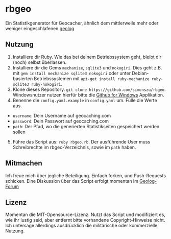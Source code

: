 rbgeo
=====

Ein Statistikgenerator für Geocacher, ähnlich dem mittlerweile mehr oder weniger eingeschlafenen [geolog](http://geolog.sourceforge.net/geolog_de.html)

Nutzung
-------
1. Installiere dir Ruby. Wie das bei deinem Betriebssystem geht, bleibt dir (noch) selbst überlassen.
2. Installiere dir die Gems `mechanize`, `sqlite3` und `nokogiri`. Dies geht z.B. mit `gem install mechanize sqlite3 nokogiri` oder unter Debian-basierten Betriebssystemen mit `apt-get install ruby-mechanize ruby-sqlite3 ruby-nokogiri`.
3. Klone dieses Repository. `git clone https://github.com/simonszu/rbgeo`. Windowsnutzer nutzen hierfür bitte die [Github for Windows](http://windows.github.com/) Applikation.
4. Benenne die `config.yaml.example` in `config.yaml` um. Fülle die Werte aus. 
  - `username`: Dein Username auf geocaching.com
  - `password`: Dein Passwort auf geocaching.com
  - `path`: Der Pfad, wo die generierten Statistikseiten gespeichert werden sollen
5. Führe das Script aus: `ruby rbgeo.rb`. Der ausführende User muss Schreibrechte im rbgeo-Verzeichnis, sowie im `path` haben.

Mitmachen
---------
Ich freue mich über jegliche Beteiligung. Einfach forken, und Push-Requests schicken. Eine Diskussion über das Script erfolgt momentan im [Geolog-Forum](http://forum.geoclub.de/viewtopic.php?f=103&t=73627)

Lizenz
------
Momentan die MIT-Opensource-Lizenz. Nutzt das Script und modifiziert es, wie ihr lustig seid, aber entfernt bitte vorhandene Copyright-Hinweise nicht.
Ich untersage allerdings ausdrücklich die militärische oder kommerzielle Nutzung.
